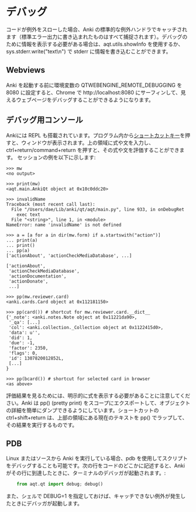 # デバッグ

コードが例外をスローした場合、Anki の標準的な例外ハンドラでキャッチされます（標準エラー出力に書き込まれたものはすべて捕捉されます）。デバッグのために情報を表示する必要がある場合は、aqt.utils.showInfo を使用するか、sys.stderr.write("text\n") で stderr に情報を書き込むことができます。

## Webviews

Anki を起動する前に環境変数の QTWEBENGINE_REMOTE_DEBUGGING を 8080 に設定すると、Chrome で http://localhost:8080 にサーフィンして、見えるウェブページをデバッグすることができるようになります。

## デバッグ用コンソール

Ankiには REPL も搭載されています。プログラム内から[ショートカットキー](https://docs.ankiweb.net/misc.html#debug-console)を押すと、ウィンドウが表示されます。上の領域に式や文を入力し、ctrl+return/command+return を押すと、その式や文を評価することができます。
セッションの例を以下に示します:

    >>> mw
    <no output>

    >>> print(mw)
    <aqt.main.AnkiQt object at 0x10c0ddc20>

    >>> invalidName
    Traceback (most recent call last):
      File "/Users/dae/Lib/anki/qt/aqt/main.py", line 933, in onDebugRet
        exec text
      File "<string>", line 1, in <module>
    NameError: name 'invalidName' is not defined

    >>> a = [a for a in dir(mw.form) if a.startswith("action")]
    ... print(a)
    ... print()
    ... pp(a)
    ['actionAbout', 'actionCheckMediaDatabase', ...]

    ['actionAbout',
     'actionCheckMediaDatabase',
     'actionDocumentation',
     'actionDonate',
     ...]

    >>> pp(mw.reviewer.card)
    <anki.cards.Card object at 0x112181150>

    >>> pp(card()) # shortcut for mw.reviewer.card.__dict__
    {'_note': <anki.notes.Note object at 0x11221da90>,
     '_qa': [...]
     'col': <anki.collection._Collection object at 0x1122415d0>,
     'data': u'',
     'did': 1,
     'due': -1,
     'factor': 2350,
     'flags': 0,
     'id': 1307820012852L,
     [...]
    }

    >>> pp(bcard()) # shortcut for selected card in browser
    <as above>

評価結果を見るためには、明示的に式を表示する必要があることに注意してください。Anki は pp() (pretty print) をスコープにエクスポートして、オブジェクトの詳細を簡単にダンプできるようにしています。ショートカットの ctrl+shift+return は、上部の領域にある現在のテキストを pp() でラップして、その結果を実行するものです。

## PDB

Linux またはソースから Anki を実行している場合、pdb を使用してスクリプトをデバッグすることも可能です。次の行をコードのどこかに記述すると、Anki がその行に到達したときに、ターミナルのデバッガが起動されます。:

```python
    from aqt.qt import debug; debug()
```

また、シェルで DEBUG=1 を指定しておけば、キャッチできない例外が発生したときにデバッガが起動します。
